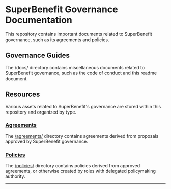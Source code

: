 # SuperBenefit Governance Documentation

This repository contains important documents related to SuperBenefit governance, such as its agreements and policies.

<!-- Members of SuperBenefit can contribute to this repository by following the instructions located in [contributing.md](CONTRIBUTING.md). Please see [governance.md](governance.md) for information about how these contributions are governed. -->

<!--
## Foundational Documents

Foundational Documents are used to record and communicate the most important information related to your DAO, such as its Constitution.

To add foundational documents, create a Markdown (.md) file containing the text of your document and add it to the root folder of this repository. Then add a description of your document under a pretty-linked 3rd-level heading below.
-->

## Governance Guides

The /docs/ directory contains miscellaneous documents related to SuperBenefit governance, such as the code of conduct and this readme document.
<!--

### [Governance.md](governance.md)

The [Governance.md](GOVERNANCE.md) document describes the process by which changes to this repository are reviewed and (conditionally) accepted.

The GOVERNANCE.md file should be located at the root of this repository or the top level of the /docs/ directory.

### [Contributing.md](CONTRIBUTING.md)

The [[Contributing.md]] document provides information useful to DAO members who wish to contribute to this repository.

The [CONTRIBUTING.md](CONTRIBUTING.md) file should be located at the root of this repository or the top level of the /docs/ directory.
-->

## Resources

Various assets related to SuperBenefit's governance are stored within this repository and organized by type.

### [Agreements](/agreements/readme.md)

The [/agreements/](/agreements/readme.md) directory contains agreements derived from proposals approved by SuperBenefit governance.

### [Policies](policies/readme.md)

The [/policies/](policies/readme.md) directory contains policies derived from approved agreements, or otherwise created by roles with delegated policymaking authority.

---
<!-- 
## Links
List important links (such as your organization's social platforms, website, workspaces, etc.) here.
-->

<!-- Please Do Not Remove --!
This repository is based on a template originally created by [rathermercurial.eth](https://rathermercurial.eth.limo/), using open-source content from:

- https://github.com/metagov/constitution-template
- 

To modify the source template, please make a pull request to https://github.com/rathermercurial/dao/. 
-->